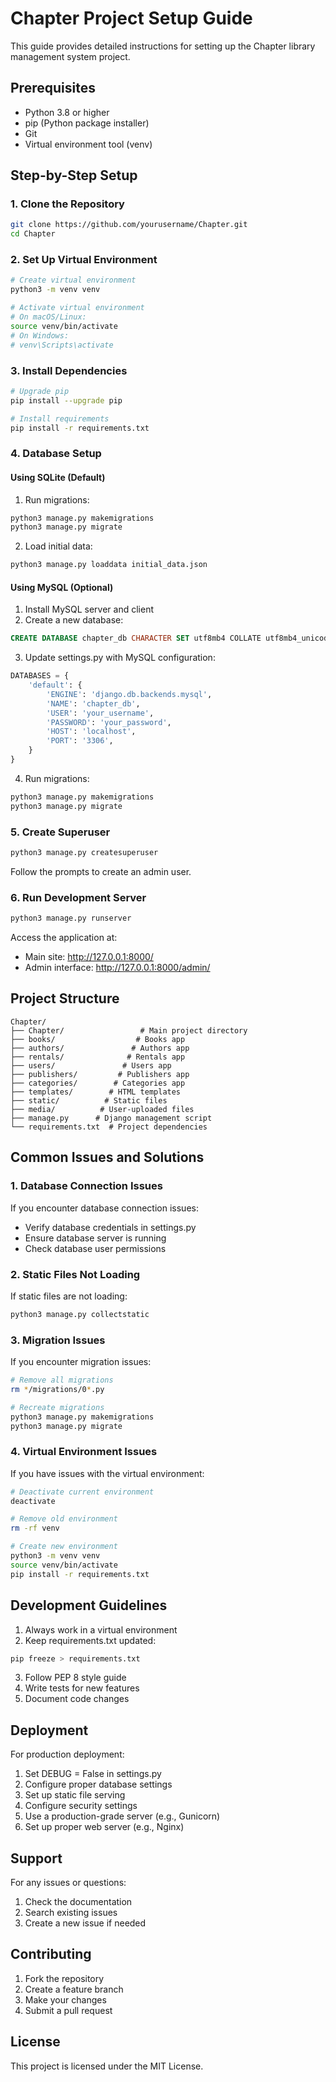 # Chapter Project Setup Guide

This guide provides detailed instructions for setting up the Chapter library management system project.

## Prerequisites

- Python 3.8 or higher
- pip (Python package installer)
- Git
- Virtual environment tool (venv)

## Step-by-Step Setup

### 1. Clone the Repository

```bash
git clone https://github.com/yourusername/Chapter.git
cd Chapter
```

### 2. Set Up Virtual Environment

```bash
# Create virtual environment
python3 -m venv venv

# Activate virtual environment
# On macOS/Linux:
source venv/bin/activate
# On Windows:
# venv\Scripts\activate
```

### 3. Install Dependencies

```bash
# Upgrade pip
pip install --upgrade pip

# Install requirements
pip install -r requirements.txt
```

### 4. Database Setup

#### Using SQLite (Default)

1. Run migrations:
```bash
python3 manage.py makemigrations
python3 manage.py migrate
```

2. Load initial data:
```bash
python3 manage.py loaddata initial_data.json
```

#### Using MySQL (Optional)

1. Install MySQL server and client
2. Create a new database:
```sql
CREATE DATABASE chapter_db CHARACTER SET utf8mb4 COLLATE utf8mb4_unicode_ci;
```

3. Update settings.py with MySQL configuration:
```python
DATABASES = {
    'default': {
        'ENGINE': 'django.db.backends.mysql',
        'NAME': 'chapter_db',
        'USER': 'your_username',
        'PASSWORD': 'your_password',
        'HOST': 'localhost',
        'PORT': '3306',
    }
}
```

4. Run migrations:
```bash
python3 manage.py makemigrations
python3 manage.py migrate
```

### 5. Create Superuser

```bash
python3 manage.py createsuperuser
```

Follow the prompts to create an admin user.

### 6. Run Development Server

```bash
python3 manage.py runserver
```

Access the application at:
- Main site: http://127.0.0.1:8000/
- Admin interface: http://127.0.0.1:8000/admin/

## Project Structure

```
Chapter/
├── Chapter/                 # Main project directory
├── books/                  # Books app
├── authors/               # Authors app
├── rentals/              # Rentals app
├── users/               # Users app
├── publishers/         # Publishers app
├── categories/        # Categories app
├── templates/        # HTML templates
├── static/          # Static files
├── media/          # User-uploaded files
├── manage.py      # Django management script
└── requirements.txt  # Project dependencies
```

## Common Issues and Solutions

### 1. Database Connection Issues

If you encounter database connection issues:
- Verify database credentials in settings.py
- Ensure database server is running
- Check database user permissions

### 2. Static Files Not Loading

If static files are not loading:
```bash
python3 manage.py collectstatic
```

### 3. Migration Issues

If you encounter migration issues:
```bash
# Remove all migrations
rm */migrations/0*.py

# Recreate migrations
python3 manage.py makemigrations
python3 manage.py migrate
```

### 4. Virtual Environment Issues

If you have issues with the virtual environment:
```bash
# Deactivate current environment
deactivate

# Remove old environment
rm -rf venv

# Create new environment
python3 -m venv venv
source venv/bin/activate
pip install -r requirements.txt
```

## Development Guidelines

1. Always work in a virtual environment
2. Keep requirements.txt updated:
```bash
pip freeze > requirements.txt
```

3. Follow PEP 8 style guide
4. Write tests for new features
5. Document code changes

## Deployment

For production deployment:
1. Set DEBUG = False in settings.py
2. Configure proper database settings
3. Set up static file serving
4. Configure security settings
5. Use a production-grade server (e.g., Gunicorn)
6. Set up proper web server (e.g., Nginx)

## Support

For any issues or questions:
1. Check the documentation
2. Search existing issues
3. Create a new issue if needed

## Contributing

1. Fork the repository
2. Create a feature branch
3. Make your changes
4. Submit a pull request

## License

This project is licensed under the MIT License. 